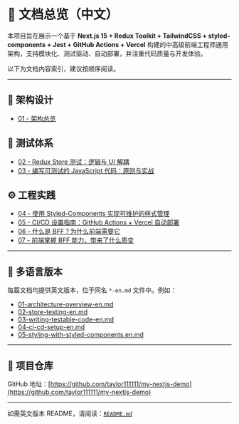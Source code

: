 # 📘 文档总览（中文）

本项目旨在展示一个基于 **Next.js 15 + Redux Toolkit + TailwindCSS + styled-components + Jest + GitHub Actions + Vercel** 构建的中高级前端工程师通用架构，支持模块化、测试驱动、自动部署，并注重代码质量与开发体验。

以下为文档内容索引，建议按顺序阅读。

---

## 🧱 架构设计

* [01 - 架构总览](./docs/01-architecture-overview.md)

## 🧪 测试体系

* [02 - Redux Store 测试：逻辑与 UI 解耦](./docs/02-store-testing.md)
* [03 - 编写可测试的 JavaScript 代码：原则与实战](./docs/03-writing-testable-code.md)

## ⚙️ 工程实践

* [04 - 使用 Styled-Components 实现可维护的样式管理](./docs/05-styling-with-styled-components.md)
* [05 - CI/CD 设置指南：GitHub Actions + Vercel 自动部署](./docs/04-ci-cd-setup.md)
* [06 - 什么是 BFF？为什么前端需要它](./docs/06-bff-inro.md)
* [07 - 前端掌握 BFF 能力，带来了什么质变](./docs/07-bff-frontend-evolution.md)

---

## 📂 多语言版本

每篇文档均提供英文版本，位于同名 `*-en.md` 文件中。例如：

* [01-architecture-overview-en.md](./docs/01-architecture-overview-en.md)
* [02-store-testing-en.md](./docs/02-store-testing-en.md)
* [03-writing-testable-code-en.md](./docs/03-writing-testable-code-en.md)
* [04-ci-cd-setup-en.md](./docs/04-ci-cd-setup-en.md)
* [05-styling-with-styled-components.en.md](./docs/05-styling-with-styled-components.en.md)

---

## 📎 项目仓库

GitHub 地址：[https://github.com/taylor111111/my-nextjs-demo](https://github.com/taylor111111/my-nextjs-demo)

---

如需英文版本 README，请阅读：[`README.md`](./README-en.md)
